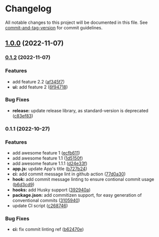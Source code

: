 # Changelog

All notable changes to this project will be documented in this file. See [commit-and-tag-version](https://github.com/absolute-version/commit-and-tag-version) for commit guidelines.

## [1.0.0](https://github.com/aperkaz/automated-release-workflow/compare/v0.1.2...v1.0.0) (2022-11-07)

### [0.1.2](https://github.com/aperkaz/automated-release-workflow/compare/v0.1.1...v0.1.2) (2022-11-07)


### Features

* add feature 2.2 ([af345f7](https://github.com/aperkaz/automated-release-workflow/commit/af345f7a7b8cfff78c8ea46ffbdc51598857b50d))
* **ui:** add feature 2 ([6f94718](https://github.com/aperkaz/automated-release-workflow/commit/6f94718c76b79122967a5d2cf35bf701fbb52678))


### Bug Fixes

* **release:** update release library, as standard-version is deprecated ([c83ef83](https://github.com/aperkaz/automated-release-workflow/commit/c83ef83f7cd2cf8f0626cbd8abde4e9f34b744a2))

### 0.1.1 (2022-10-27)


### Features

* add awesome feature 1 ([ecfb611](https://github.com/aperkaz/automated-release-workflow/commit/ecfb611927aa0e56ddfa2fb541084a2802c45411))
* add awesome feature 1.1 ([1d5150f](https://github.com/aperkaz/automated-release-workflow/commit/1d5150fc298d10565d5fc66f7d4cd88182e6788d))
* add awesome feature 1.1.1 ([d24e33f](https://github.com/aperkaz/automated-release-workflow/commit/d24e33f8a8e3438077e80f5b0bfcbfdf4b8bcd61))
* **app.js:** update App's title ([b727b24](https://github.com/aperkaz/automated-release-workflow/commit/b727b24dd8ae1c03685d0836c3b550438bf8295f))
* **ci:** add commit message lint in github action ([77d0a30](https://github.com/aperkaz/automated-release-workflow/commit/77d0a305b150cc572b325acbc503fcf493ed7d90))
* **hook:** add commit message linting to ensure contional commit usage ([b6d3cd9](https://github.com/aperkaz/automated-release-workflow/commit/b6d3cd9b5297afaff3454742963cba34e9d31599))
* **hooks:** add Husky support ([392940a](https://github.com/aperkaz/automated-release-workflow/commit/392940abac38a032eef742266e77c9491fb3658c))
* **package.json:** add commitizen support, for easy generation of conventional commits ([3105940](https://github.com/aperkaz/automated-release-workflow/commit/31059409f2dfdfe5e8f553132076c49ad882dfdc))
* update CI script ([c268746](https://github.com/aperkaz/automated-release-workflow/commit/c2687462df14c4bc775664175ac3b291d7e201c7))


### Bug Fixes

* **ci:** fix commit linting ref ([b62470e](https://github.com/aperkaz/automated-release-workflow/commit/b62470e0b64d687d9622b741b4f09150afb10bcc))
